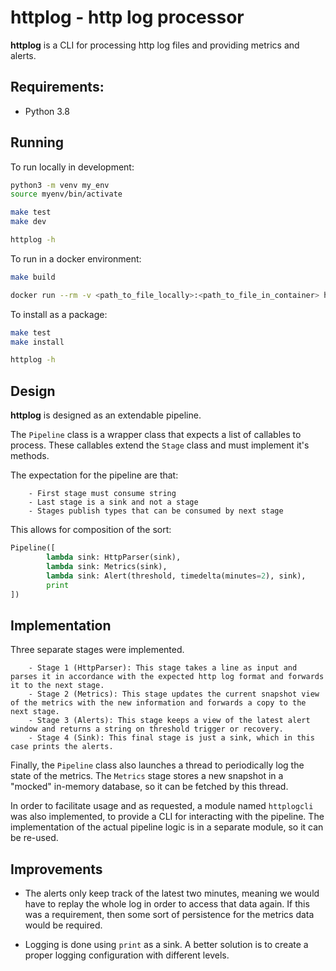 # httplog - http log processor

**httplog** is a CLI for processing http log files and providing metrics and alerts.

## Requirements:

- Python 3.8

## Running

To run locally in development:

```bash
python3 -m venv my_env
source myenv/bin/activate

make test
make dev

httplog -h
```

To run in a docker environment:

```bash
make build

docker run --rm -v <path_to_file_locally>:<path_to_file_in_container> httplog:latest httplog --input-file=<path_to_file_in_container>
```

To install as a package:

```bash
make test
make install

httplog -h
```


## Design

**httplog** is designed as an extendable pipeline.

The `Pipeline` class is a wrapper class that expects a list of callables to process. These callables extend the `Stage` class and must implement it's methods.

The expectation for the pipeline are that:

        - First stage must consume string
        - Last stage is a sink and not a stage
        - Stages publish types that can be consumed by next stage

This allows for composition of the sort:

```python
Pipeline([
        lambda sink: HttpParser(sink),
        lambda sink: Metrics(sink),
        lambda sink: Alert(threshold, timedelta(minutes=2), sink),
        print
])
```

## Implementation

Three separate stages were implemented.

        - Stage 1 (HttpParser): This stage takes a line as input and parses it in accordance with the expected http log format and forwards it to the next stage.
        - Stage 2 (Metrics): This stage updates the current snapshot view of the metrics with the new information and forwards a copy to the next stage.
        - Stage 3 (Alerts): This stage keeps a view of the latest alert window and returns a string on threshold trigger or recovery.
        - Stage 4 (Sink): This final stage is just a sink, which in this case prints the alerts.

Finally, the `Pipeline` class also launches a thread to periodically log the state of the metrics. The `Metrics` stage stores a new snapshot in a "mocked" in-memory database, so it can be fetched by this thread.

In order to facilitate usage and as requested, a module named `httplogcli` was also implemented, to provide a CLI for interacting with the pipeline.
The implementation of the actual pipeline logic is in a separate module, so it can be re-used.

## Improvements

- The alerts only keep track of the latest two minutes, meaning we would have to replay the whole log in order to access that data again.
If this was a requirement, then some sort of persistence for the metrics data would be required.

- Logging is done using `print` as a sink. A better solution is to create a proper logging configuration with different levels.

